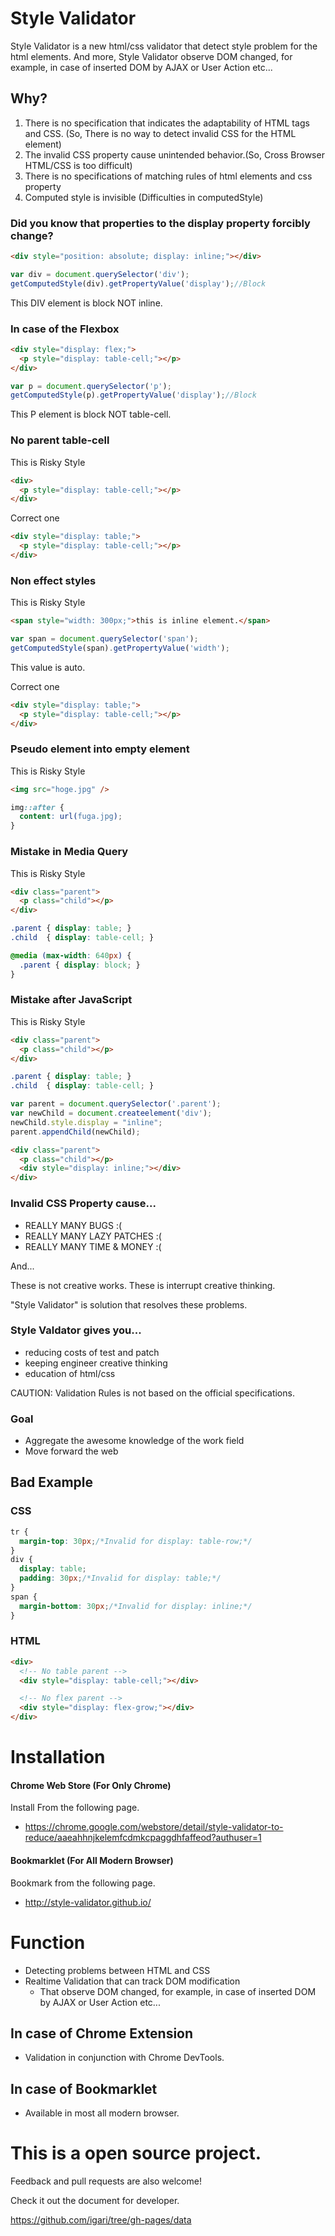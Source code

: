 
Style Validator
============================

Style Validator is a new html/css validator that detect style problem for the html elements. And more, Style Validator observe DOM changed, for example, in case of inserted DOM by AJAX or User Action etc...

## Why?

1. There is no specification that indicates the adaptability of HTML tags and CSS. (So, There is no way to detect invalid CSS for the HTML element)
2. The invalid CSS property cause unintended behavior.(So, Cross Browser HTML/CSS is too difficult)
3. There is no specifications of matching rules of html elements and css property
4. Computed style is invisible (Difficulties in computedStyle)

### Did you know that properties to the display property forcibly change?

```html
<div style="position: absolute; display: inline;"></div>
```
```js
var div = document.querySelector('div');
getComputedStyle(div).getPropertyValue('display');//Block
```
This DIV element is block NOT inline.

### In case of the Flexbox

```html
<div style="display: flex;">
  <p style="display: table-cell;"></p>
</div>
```
```js
var p = document.querySelector('p');
getComputedStyle(p).getPropertyValue('display');//Block
```
This P element is block NOT table-cell.

### No parent table-cell

This is Risky Style
```html
<div>
  <p style="display: table-cell;"></p>
</div>
```

Correct one
```html
<div style="display: table;">
  <p style="display: table-cell;"></p>
</div>
```
### Non effect styles

This is Risky Style
```html
<span style="width: 300px;">this is inline element.</span>
```
```js
var span = document.querySelector('span');
getComputedStyle(span).getPropertyValue('width');
```
This value is auto.

Correct one
```html
<div style="display: table;">
  <p style="display: table-cell;"></p>
</div>
```
### Pseudo element into empty element

This is Risky Style
```html
<img src="hoge.jpg" />
```
```css
img::after {
  content: url(fuga.jpg);
}
```

### Mistake in Media Query

This is Risky Style
```html
<div class="parent">
  <p class="child"></p>
</div>
```
```css
.parent { display: table; }
.child  { display: table-cell; }

@media (max-width: 640px) {
  .parent { display: block; }
}
```

### Mistake after JavaScript

This is Risky Style
```html
<div class="parent">
  <p class="child"></p>
</div>
```
```css
.parent { display: table; }
.child  { display: table-cell; }
```
```js
var parent = document.querySelector('.parent');
var newChild = document.createelement('div');
newChild.style.display = "inline";
parent.appendChild(newChild);
```
```html
<div class="parent">
  <p class="child"></p>
  <div style="display: inline;"></div>
</div>
```

### Invalid CSS Property cause...

- REALLY MANY BUGS :(
- REALLY MANY LAZY PATCHES :(
- REALLY MANY TIME & MONEY :(

And...

These is not creative works.
These is interrupt creative thinking.

"Style Validator" is solution that resolves these problems.

### Style Valdator gives you...

- reducing costs of test and patch
- keeping engineer creative thinking
- education of html/css

CAUTION: Validation Rules is not based on the official specifications.

### Goal

- Aggregate the awesome knowledge of the work field
- Move forward the web


## Bad Example

### CSS

```css
tr {
  margin-top: 30px;/*Invalid for display: table-row;*/
}
div {
  display: table;
  padding: 30px;/*Invalid for display: table;*/
}
span {
  margin-bottom: 30px;/*Invalid for display: inline;*/
}
```

### HTML

```html
<div>
  <!-- No table parent -->
  <div style="display: table-cell;"></div>

  <!-- No flex parent -->
  <div style="display: flex-grow;"></div>
</div>
```

# Installation

#### Chrome Web Store (For Only Chrome)

Install From the following page.

- https://chrome.google.com/webstore/detail/style-validator-to-reduce/aaeahhnjkelemfcdmkcpaggdhfaffeod?authuser=1

#### Bookmarklet (For All Modern Browser)

Bookmark from the following page.

- http://style-validator.github.io/


# Function

- Detecting problems between HTML and CSS
- Realtime Validation that can track DOM modification
  - That observe DOM changed, for example, in case of inserted DOM by AJAX or User Action etc...

## In case of Chrome Extension

- Validation in conjunction with Chrome DevTools.

## In case of Bookmarklet

- Available in most all modern browser.


# This is a open source project.

Feedback and pull requests are also welcome!

Check it out the document for developer.

https://github.com/igari/tree/gh-pages/data
